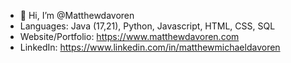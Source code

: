 - 👋 Hi, I’m @Matthewdavoren
- Languages: Java (17,21), Python, Javascript, HTML, CSS, SQL
- Website/Portfolio: https://www.matthewdavoren.com
- LinkedIn: https://www.linkedin.com/in/matthewmichaeldavoren

<!---
Matthewdavoren/Matthewdavoren is a ✨ special ✨ repository because its `README.md` (this file) appears on your GitHub profile.
You can click the Preview link to take a look at your changes.
--->
